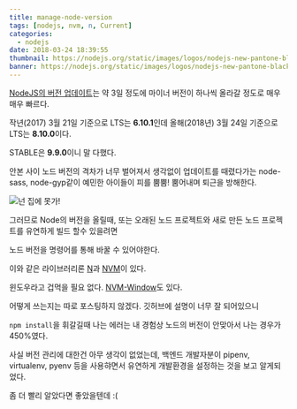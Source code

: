 ```yaml
---
title: manage-node-version
tags: [nodejs, nvm, n, Current]
categories:
  - nodejs
date: 2018-03-24 18:39:55
thumbnail: https://nodejs.org/static/images/logos/nodejs-new-pantone-black.png
banner: https://nodejs.org/static/images/logos/nodejs-new-pantone-black.png
---
```


[NodeJS의 버전 업데이트](https://nodejs.org/en/download/releases/)는 약 3일 정도에 마이너 버전이 하나씩 올라갈 정도로 매우 매우 빠르다.

작년(2017) 3월 21일 기준으로 LTS는 **6.10.1**인데 올해(2018년) 3월 24일 기준으로 LTS는 **8.10.0**이다.

STABLE은 **9.9.0**이니 말 다했다.

안본 사이 노드 버전의 격차가 너무 벌어져서 생각없이 업데이트를 때렸다가는 node-sass, node-gyp같이 예민한 아이들이 피를 뿜뿜! 뿜어내며 퇴근을 방해한다.

![넌 집에 못가!](/images/common/node-gyp-error.png)

그러므로 Node의 버전을 올릴때, 또는 오래된 노드 프로젝트와 새로 만든 노드 프로젝트를 유연하게 빌드 할수 있을려면

노드 버전을 명령어를 통해 바꿀 수 있어야한다.

이와 같은 라이브러리론 [N](https://github.com/tj/n)과 [NVM](https://github.com/creationix/nvm)이 있다.

윈도우라고 겁먹을 필요 없다. [NVM-Window](https://github.com/coreybutler/nvm-windows)도 있다.

어떻게 쓰는지는 따로 포스팅하지 않겠다. 깃허브에 설명이 너무 잘 되어있으니

`npm install`을 휘갈길때 나는 에러는 내 경험상 노드의 버전이 안맞아서 나는 경우가 450%였다.

사실 버전 관리에 대한건 아무 생각이 없었는데, 백엔드 개발자분이 pipenv, virtualenv, pyenv 등을 사용햐면서 유연하게 개발환경을 설정하는 것을 보고 알게되었다.

좀 더 빨리 알았다면 좋았을텐데 :(
